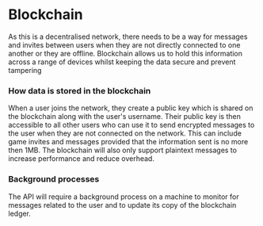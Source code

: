 # Blockchain

As this is a decentralised network, there needs to be a way for messages and invites between users when they are not directly connected to one another or they are offline.
Blockchain allows us to hold this information across a range of devices whilst keeping the data secure and prevent tampering

### How data is stored in the blockchain
When a user joins the network, they create a public key which is shared on the blockchain along with the user's username. 
Their public key is then accessible to all other users who can use it to send encrypted messages to the user when they are not connected on the network.
This can include game invites and messages provided that the information sent is no more then 1MB. 
The blockchain will also only support plaintext messages to increase performance and reduce overhead.

### Background processes
The API will require a background process on a machine to monitor for messages related to the user and to update its copy of the blockchain ledger.
